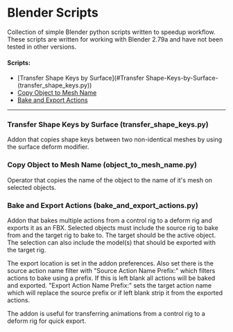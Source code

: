 # Blender Scripts
Collection of simple Blender python scripts written to speedup workflow. These scripts are written for working with Blender 2.79a and have not been tested in other versions.

#### Scripts:
* [Transfer Shape Keys by Surface](#Transfer Shape-Keys-by-Surface-(transfer_shape_keys.py))
* [Copy Object to Mesh Name](#Copy-Object-to-Mesh-Name-(object_to_mesh_name.py) )
* [Bake and Export Actions](#Bake-and-Export-Actions-(bake_and_export_actions.py))

***

### Transfer Shape Keys by Surface (transfer_shape_keys.py)

Addon that copies shape keys between two non-identical meshes by using the surface deform modifier.

### Copy Object to Mesh Name (object_to_mesh_name.py) 

Operator that copies the name of the object to the name of it's mesh on selected objects.

### Bake and Export Actions (bake_and_export_actions.py)

Addon that bakes multiple actions from a control rig to a deform rig and exports it as an FBX.
Selected objects must include the source rig to bake from and the target rig to bake to.
The target should be the active object. The selection can also include the model(s) that should be exported with the target rig.

The export location is set in the addon preferences. Also set there is the source action name filter with "Source Action Name Prefix:" which filters actions to bake using a prefix. If this is left blank all actions will be baked and exported. "Export Action Name Prefix:" sets the target action name which will replace the source prefix or if left blank strip it from the exported actions. 

The addon is useful for transferring animations from a control rig to a deform rig for quick export.
